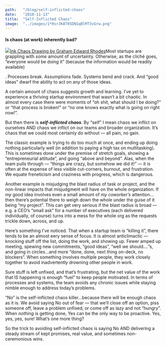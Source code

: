 ```yaml
---
path:	"/blog/self-inflicted-chaos"
date:	"2018-11-13"
title:	"Self-Inflicted Chaos"
image:	"../images/1*0srJKAT0SDN1qBlMT3vGrw.png"
---
```


#### Is chaos (at work) inherently bad?

![](../images/1*0srJKAT0SDN1qBlMT3vGrw.png)[Ink Chaos Drawing by Graham Edward Rhodes](https://www.saatchiart.com/grahamrhodes "Graham Edward Rhodes\'s homepage")Most startups are grappling with *some* amount of uncertainty. Otherwise, as the cliché goes, “everyone would be doing it” (because the information would be readily available)

. Processes break. Assumptions fade. Systems bend and crack. And “good ideas” dwarf the ability to act on any of those ideas.

A certain amount of chaos suggests growth and learning. I’ve yet to experience a thriving startup environment that wasn’t a bit chaotic. In almost every case there were moments of “oh shit, what should I be doing?” or “that process is broken!” or “no one knows exactly what is going on right now!”.

But then there is ***self-inflicted chaos***. By “self” I mean chaos we inflict on ourselves AND chaos we inflict on our teams and broader organization. It’s chaos that we could most certainly do without — all pain, no gain.

The classic example is trying to do too much at once, and ending up doing nothing particularly well (in addition to paying a high tax on multitasking). This is sometimes done under the premise of stretch goals, showing a “entrepreneurial attitude”, and going “above and beyond”. Alas, when the team pulls through — “things are crazy, but somehow we did it!” — it is often at the expense of less visible cut-corners, burnout, and frustration. We equate freneticism and craziness with progress, which is dangerous.

Another example is misjudging the blast radius of task or project, and the non-linear impacts that misjudgment will have on the whole organization. If *my* good idea involves even a small amount of *my coworker’s* attention…then there’s potential there to weigh down the whole under the guise of it being “my project”. This can get very serious if the blast radius is broad — e.g. a CEO’s “small ask” for a number of executives (each delivered individually, of course) turns into a mess for the whole org as the requests trickle down, across, and up.

Here’s something I’ve noticed. That when a startup team is “killing it”, there tends to be an almost eery sense of focus. It is almost anticlimactic — knocking stuff off the list, doing the work, and showing up. Fewer amped up meeting, spewing new commitments, “good ideas”, “well we should….”s, and going in circles…and more “done, done, next thing on-deck, no blockers”. When something involves multiple people, they work closely together to avoid inadvertently drowning other people in work.

Sure stuff is left unfixed, and that’s frustrating, but the net value of the work that IS happening is enough “fuel” to keep people motivated. In terms of processes and systems, the team avoids any chronic issues while staying nimble enough to address today’s problems.

“No” is the self-inflicted chaos killer…because there will be enough chaos as it is. We avoid saying No out of fear — that we’ll close off an option, piss someone off, leave a problem unfixed, or come off as lazy and not “hungry”. When *nothing* is getting done, Yes can be the only way to be proactive. Yes, yes, yes, sure! What’s one more thing?

So the trick to avoiding self-inflicted chaos is saying No AND delivering a steady stream of kept promises, real value, and sometimes non-ceremonious wins.

